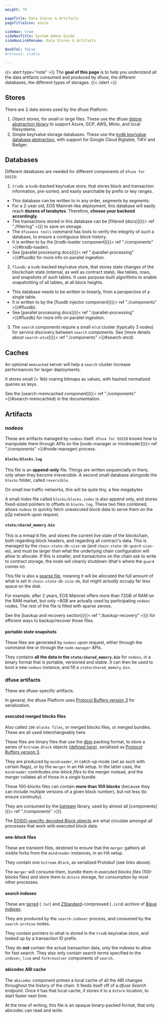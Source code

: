 ```yaml
---
weight: 70

pageTitle: Data Stores & Artifacts
pageTitleIcon: eosio

sideNav: true
sideNavTitle: System Admin Guide
sideNavLinkRename: Data Stores & Artifacts

BookToC: false
#release: stable

---
```


{{< alert type="note" >}}
The **goal of this page** is to help you understand all the data artifacts consumed and produced by dfuse, the different databases, the different types of storages.
{{< /alert >}}



## Stores

There are 2 data stores used by the dfuse Platform:

1. Object stores, for small or large files.  These use the dfuse [dstore abstraction library](https://github.com/dfuse-io/dstore) to support Azure, GCP, AWS, Minio, and local filesystems.
2. Simple key/value storage databases.  These use the [kvdb key/value database abstraction](https://github.com/dfuse-io/kvdb), with support for Google Cloud Bigtable, TiKV and Badger.



## Databases

Different databases are needed for different components of `dfuse for EOSIO`:

1. `trxdb`: a `kvdb`-backed key/value store, that stores block and transaction information, pre-sorted, and easily searchable by prefix or key ranges.

  * This database can be written to in any order, segments by segments.
  * For a 2-year old, EOS Mainnet-like deployment, this database will easily reach **dozens of terabytes**. Therefore, **choose your backend accordingly.**
  * The transactions stored in this database can be [filtered (docs)]({{< ref "./filtering" >}}) to save on storage.
  * The `dfuseeos tools` command has tools to verify the integrity of such a database, to ensure a contiguous block history.
  * It is written to by the [trxdb-loader component]({{< ref "./components" >}}#trxdb-loader).
  * See [parallel processing docs]({{< ref "./parallel-processing" >}}#fluxdb) for more info on parallel ingestion.

<!--

We can add details when this is ready:

 * This store can be split in two: one that stores blocks only, and another one that stores only transactions, for custom-sized deployments

-->

2. `fluxdb`: a `kvdb`-backed key/value store, that stores state changes of the blockchain state (internal, as well as contract state), like tables, rows, and snapshots of such tables.  It uses <!-- patented? --> purpose-built algorithms to enable snapshotting of all tables, at all block heights.

  * This database needs to be written to linearly, from a perspective of a single table.
  * It is written to by the [fluxdb injector component]({{< ref "./components" >}}#fluxdb).
  * See [parallel processing docs]({{< ref "./parallel-processing" >}}#fluxdb) for more info on parallel ingestion.

3. The `search` components require a small `etcd` cluster (typically 3 nodes) for service discovery between `search` components.  See [more details about `search-etcd`]({{< ref "./components" >}}#search-etcd)


## Caches

An optional `memcached` server will help a `search` cluster increase performances for larger deployments.

It stores small (< 1kb) roaring bitmaps as values, with hashed normalized queries as keys.

See the [search-memcached component]({{< ref "./components" >}}#search-memcached) in the documentation.



## Artifacts

### nodeos

These are artifacts managed by `nodeos` itself. `dfuse for EOSIO` knows how to manipulate them through APIs on the [node-manager or mindreader]({{< ref "./components" >}}#node-manager) process.

#### `blocks/blocks.log`

This file is an **append-only** file.  Things are written sequencially in there, only when they become irreversible.  A second small database alongside the `blocks` folder, called `reversible`.

On small low traffic networks, this will be quite tiny, a few megabytes

A small index file called `blocks/blocks.index` is also append only, and stores fixed-sized pointers to offsets in `blocks.log`. These two files combined, allows `nodeos` to quickly fetch unexecuted block data to serve them on the p2p network upon request.


#### `state/shared_memory.bin`

This is a mmap'd file, and stores the current live state of the blockchain, both regarding block headers, and regarding all contract's data.  This is managed by the `chain-state-db-size-mb` (and `chain-state-db-guard-size-mb`), and must be larger than what the underlying chain configuration will allow to allocate.  If this is smaller, and transactions on the chain ask to write to contract storage, the node will cleanly shutdown (that's where the `guard` comes in).

This file is also a [sparse file](https://en.wikipedia.org/wiki/Sparse_file), meaning it will be allocated the full amount of what is set in `chain-state-db-size-mb`, but might _actually_ occupy far less space on the disk.

For example, after 2 years, EOS Mainnet offers more than 72GB of RAM on the RAM market, but only ~8GB are actually used by participating `nodeos` nodes. The rest of the file is filled with sparse zeroes.

See the [backup and recovery section]({{< ref "./backup-recovery" >}}) for efficient ways to backup/recover those files.

#### portable state snapshots

These files are generated by `nodeos` upon request, either through the command-line or through the `node-manager` APIs.

They contains **all the data in the `state/shared_memory.bin`** for `nodeos`, in a binary format that is portable, versioned and stable.  It can then be used to boot a new `nodeos` instance, and fill a `state/shared_memory.bin`.



### dfuse artifacts

These are dfuse-specific artifacts.

In general, the dfuse Platform uses [Protocol Buffers version 3](https://developers.google.com/protocol-buffers) for serialization.


#### executed merged blocks files

Also called `100-blocks files`, or merged blocks files, or merged bundles. These are all used interchangeably here.

These files are binary files that use the [dbin](https://github.com/dfuse-io/dbin) packing format, to store a series of `bstream.Block` objects ([defined here](https://github.com/dfuse-io/proto/blob/develop/dfuse/bstream/v1/bstream.proto)), serialized as [Protocol Buffers version 3](https://developers.google.com/protocol-buffers).

They are produced by `mindreader`, in catch-up mode (set as such with certain flags), or by the `merger` in an HA setup.  In the latter case, the `mindreader` contributes _one-block files_ to the merger instead, and the merger collates all of those in a single bundle.

These 100-blocks files can contain **more than 100 blocks** (because they can include multiple versions of a given block number), but not less (to ensure continuity).

They are consumed by the [bstream](https://github.com/dfuse-io/bstream) library, used by almost all [components]({{< ref "./components" >}}).

The [EOSIO-specific decoded Block objects](https://github.com/dfuse-io/proto-eosio/blob/master/dfuse/eosio/codec/v1/codec.proto) are what circulate amongst all processes that work with executed block data.



#### one-block files

These are transient files, destined to ensure that the `merger` gathers all visible forks from the `mindreader` instances, in an HA setup.

They contain one `bstream.Block`, as serialized Protobuf (see links above).

The `merger` will consume them, bundle them in _executed blocks files_ (100-blocks files) and store them to `dstore` storage, for consumption by most other processes.




#### search indexes

These are [tarred](https://man7.org/linux/man-pages/man1/tar.1.html) (`.tar`) and [ZStandard](https://facebook.github.io/zstd/)-compressed (`.zstd`) archive of [Bleve indexes](https://blevesearch.com/).

They are produced by the `search-indexer` process, and consumed by the `search-archive` nodes.

They contain pointers to what is stored in the `trxdb` key/value store, and looked up by a transaction ID prefix.

They do **not** contain the actual transaction data, only the indexes to allow for fast search. They also only contain search terms specified to the `indexer`, `live` and `forkresolver` components of `search`.


#### abicodec ABI cache

The `abicodec` component primes a local cache of all the ABI changes throughout the history of the chain.  It feeds itself off of a _dfuse Search_ endpoint. Once it has that local cache, it stores it to a `dstore` location, to start faster next time.

At the time of writing, this file is an opaque binary-packed format, that only abicodec can read and write.
